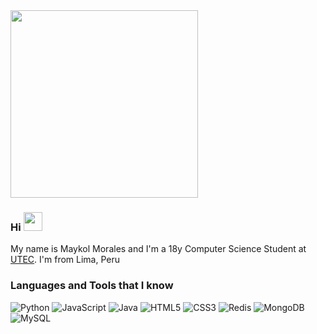 <img align="center" height="300px" src="https://raw.githubusercontent.com/zSirSpectro/zSirSpectro/master/assets/banner.gif" />

### Hi <img height="30px" src="https://raw.githubusercontent.com/zSirSpectro/zSirSpectro/master/assets/wave.gif">

My name is Maykol Morales and I'm a 18y Computer Science Student at [UTEC](https://www.utec.edu.pe/). I'm from Lima, Peru

### Languages and Tools that I know

![Python](https://img.shields.io/badge/-Python-fff?&logo=python)
![JavaScript](https://img.shields.io/badge/-JavaScript-fff?&logo=JavaScript&logoColor=f4bf75)
![Java](https://img.shields.io/badge/-Java-fff?&logo=Java&logoColor=c62f2c)
![HTML5](https://img.shields.io/badge/-HTML5-fff?&logo=HTML5)
![CSS3](https://img.shields.io/badge/-CSS3-fff?&logo=CSS3&logoColor=336791)
![Redis](https://img.shields.io/badge/-Redis-fff?&logo=Redis)
![MongoDB](https://img.shields.io/badge/-MongoDB-fff?&logo=MongoDB)
![MySQL](https://img.shields.io/badge/-MySQL-fff?&logo=MySQL&logoColor=336791)
